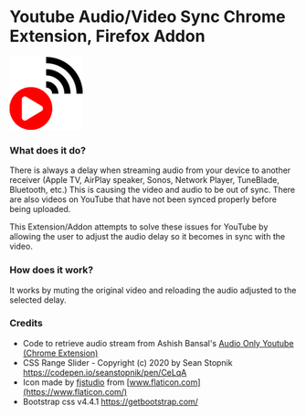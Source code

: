 # Youtube Audio/Video Sync Chrome Extension, Firefox Addon
![](img/icon128.png)
### What does it do?
   There is always a delay when streaming audio from your device to another receiver (Apple TV, AirPlay speaker, Sonos, Network Player, TuneBlade, Bluetooth, etc.) This is causing the video and audio to be out of sync.
   There are also videos on YouTube that have not been synced properly before being uploaded.
  
  This Extension/Addon attempts to solve these issues for YouTube by allowing the user to adjust the audio delay so it becomes in sync with the video.

### How does it work?
   It works by muting the original video and reloading the audio adjusted to the selected delay.
   
### Credits
  - Code to retrieve audio stream from Ashish Bansal's 
[Audio Only Youtube (Chrome Extension)](https://github.com/Ashish-Bansal/audio-only-youtube)
  - CSS Range Slider - Copyright (c) 2020 by Sean Stopnik https://codepen.io/seanstopnik/pen/CeLqA
  - Icon made by [fjstudio](https://www.flaticon.com/authors/fjstudio) from [www.flaticon.com](https://www.flaticon.com/)
  - Bootstrap css v4.4.1 https://getbootstrap.com/
